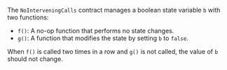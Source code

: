 The `NoInterveningCalls` contract manages a boolean state variable `b` with two functions:

- `f()`: A no-op function that performs no state changes.
- `g()`: A function that modifies the state by setting `b` to `false`.

When `f()` is called two times in a row and `g()` is not called, the value of `b` should not change.